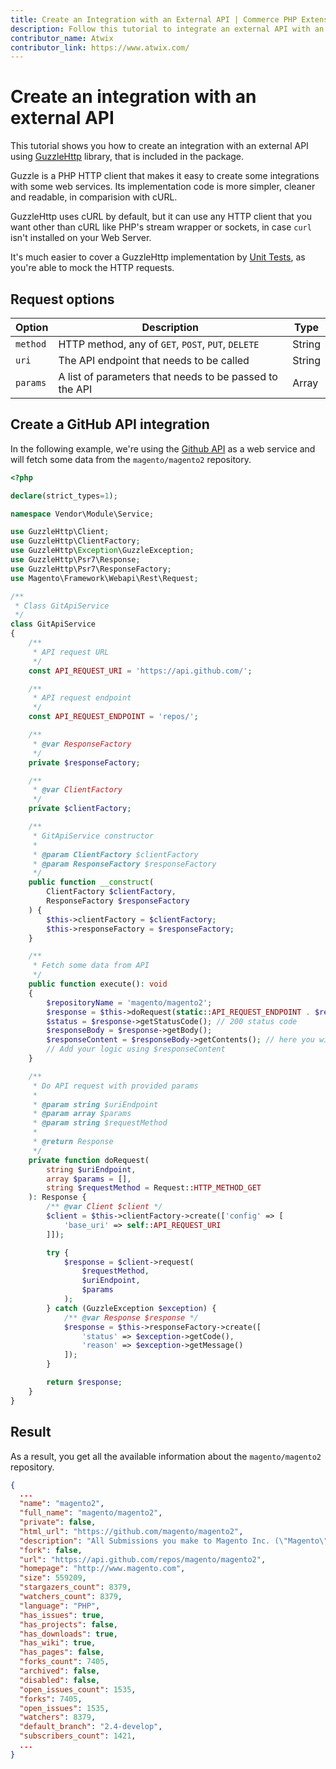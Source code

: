 ```yaml
---
title: Create an Integration with an External API | Commerce PHP Extensions
description: Follow this tutorial to integrate an external API with an Adobe Commerce or Magento Open Source extension.
contributor_name: Atwix
contributor_link: https://www.atwix.com/
---
```


# Create an integration with an external API

This tutorial shows you how to create an integration with an external API using [GuzzleHttp](http://docs.guzzlephp.org/en/stable/quickstart.html) library, that is included in the package.

Guzzle is a PHP HTTP client that makes it easy to create some integrations with some web services.
Its implementation code is more simpler, cleaner and readable, in comparision with cURL.

GuzzleHttp uses cURL by default, but it can use any HTTP client that you want other than cURL like PHP's stream wrapper or sockets, in case `curl` isn't installed on your Web Server.

<InlineAlert variant="info" slots="text"/>

It's much easier to cover a GuzzleHttp implementation by [Unit Tests](https://devdocs.magento.com/guides/v2.4/test/unit/writing_testable_code.html), as you're able to mock the HTTP requests.

## Request options

| Option | Description | Type |
| --- | --- | --- |
| `method` | HTTP method, any of `GET`, `POST`, `PUT`, `DELETE` | String |
| `uri` | The API endpoint that needs to be called | String |
| `params` | A list of parameters that needs to be passed to the API  | Array |

## Create a GitHub API integration

In the following example, we're using the [Github API](https://api.github.com/) as a web service and will fetch some data from the `magento/magento2` repository.

```php
<?php

declare(strict_types=1);

namespace Vendor\Module\Service;

use GuzzleHttp\Client;
use GuzzleHttp\ClientFactory;
use GuzzleHttp\Exception\GuzzleException;
use GuzzleHttp\Psr7\Response;
use GuzzleHttp\Psr7\ResponseFactory;
use Magento\Framework\Webapi\Rest\Request;

/**
 * Class GitApiService
 */
class GitApiService
{
    /**
     * API request URL
     */
    const API_REQUEST_URI = 'https://api.github.com/';

    /**
     * API request endpoint
     */
    const API_REQUEST_ENDPOINT = 'repos/';

    /**
     * @var ResponseFactory
     */
    private $responseFactory;

    /**
     * @var ClientFactory
     */
    private $clientFactory;

    /**
     * GitApiService constructor
     *
     * @param ClientFactory $clientFactory
     * @param ResponseFactory $responseFactory
     */
    public function __construct(
        ClientFactory $clientFactory,
        ResponseFactory $responseFactory
    ) {
        $this->clientFactory = $clientFactory;
        $this->responseFactory = $responseFactory;
    }

    /**
     * Fetch some data from API
     */
    public function execute(): void
    {
        $repositoryName = 'magento/magento2';
        $response = $this->doRequest(static::API_REQUEST_ENDPOINT . $repositoryName);
        $status = $response->getStatusCode(); // 200 status code
        $responseBody = $response->getBody();
        $responseContent = $responseBody->getContents(); // here you will have the API response in JSON format
        // Add your logic using $responseContent
    }

    /**
     * Do API request with provided params
     *
     * @param string $uriEndpoint
     * @param array $params
     * @param string $requestMethod
     *
     * @return Response
     */
    private function doRequest(
        string $uriEndpoint,
        array $params = [],
        string $requestMethod = Request::HTTP_METHOD_GET
    ): Response {
        /** @var Client $client */
        $client = $this->clientFactory->create(['config' => [
            'base_uri' => self::API_REQUEST_URI
        ]]);

        try {
            $response = $client->request(
                $requestMethod,
                $uriEndpoint,
                $params
            );
        } catch (GuzzleException $exception) {
            /** @var Response $response */
            $response = $this->responseFactory->create([
                'status' => $exception->getCode(),
                'reason' => $exception->getMessage()
            ]);
        }

        return $response;
    }
}
```

## Result

As a result, you get all the available information about the `magento/magento2` repository.

```json
{
  ...
  "name": "magento2",
  "full_name": "magento/magento2",
  "private": false,
  "html_url": "https://github.com/magento/magento2",
  "description": "All Submissions you make to Magento Inc. (\"Magento\") through GitHub are subject to the following terms and conditions: (1) You grant Magento a perpetual, worldwide, non-exclusive, no charge, royalty free, irrevocable license under your applicable copyrights and patents to reproduce, prepare derivative works of, display, publically perform, sublicense and distribute any feedback, ideas, code, or other information (“Submission\") you submit through GitHub. (2) Your Submission is an original work of authorship and you are the owner or are legally entitled to grant the license stated above. (3) You agree to the Contributor License Agreement found here:  https://github.com/magento/magento2/blob/master/CONTRIBUTOR_LICENSE_AGREEMENT.html",
  "fork": false,
  "url": "https://api.github.com/repos/magento/magento2",
  "homepage": "http://www.magento.com",
  "size": 559209,
  "stargazers_count": 8379,
  "watchers_count": 8379,
  "language": "PHP",
  "has_issues": true,
  "has_projects": false,
  "has_downloads": true,
  "has_wiki": true,
  "has_pages": false,
  "forks_count": 7405,
  "archived": false,
  "disabled": false,
  "open_issues_count": 1535,
  "forks": 7405,
  "open_issues": 1535,
  "watchers": 8379,
  "default_branch": "2.4-develop",
  "subscribers_count": 1421,
  ...
}
```

